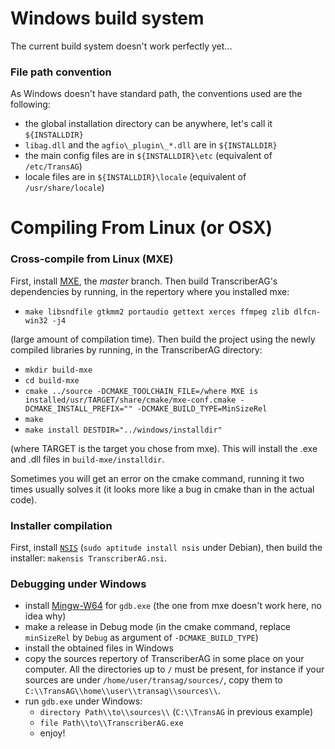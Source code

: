 Windows build system
==================

The current build system doesn't work perfectly yet...

### File path convention ###

As Windows doesn't have standard path, the conventions used are the following:

 * the global installation directory can be anywhere, let's call it `${INSTALLDIR}`
 * `libag.dll` and the `agfio\_plugin\_*.dll` are in `${INSTALLDIR}`
 * the main config files are in `${INSTALLDIR}\etc` (equivalent of `/etc/TransAG`)
 * locale files are in `${INSTALLDIR}\locale` (equivalent of `/usr/share/locale`)

# Compiling From Linux (or OSX) #

### Cross-compile from Linux (MXE) ###

First, install [MXE](http://mxe.cc/), the *master* branch. Then build TranscriberAG's dependencies by running, in the repertory where you installed mxe:

 * `make libsndfile gtkmm2 portaudio gettext xerces ffmpeg zlib dlfcn-win32 -j4`

(large amount of compilation time). Then build the project using the newly compiled libraries by running, in the TranscriberAG directory:

 * `mkdir build-mxe`
 * `cd build-mxe`
 * `cmake ../source -DCMAKE_TOOLCHAIN_FILE=/where MXE is installed/usr/TARGET/share/cmake/mxe-conf.cmake -DCMAKE_INSTALL_PREFIX="" -DCMAKE_BUILD_TYPE=MinSizeRel`
 * `make`
 * `make install DESTDIR="../windows/installdir"`
 
(where TARGET is the target you chose from mxe). This will install the .exe and .dll files in `build-mxe/installdir`.

Sometimes you will get an error on the cmake command, running it two times usually solves it (it looks more like a bug in cmake than in the actual code).

### Installer compilation ###

First, install [`NSIS`](http://nsis.sourceforge.net/Download) (`sudo aptitude install nsis` under Debian), then build the installer: `makensis TranscriberAG.nsi`.

### Debugging under Windows ###

 * install [Mingw-W64](http://sourceforge.net/projects/mingw-w64/) for `gdb.exe` (the one from mxe doesn't work here, no idea why)
 * make a release in Debug mode (in the cmake command, replace `minSizeRel` by `Debug` as argument of `-DCMAKE_BUILD_TYPE`)
 * install the obtained files in Windows
 * copy the sources repertory of TranscriberAG in some place on your computer. All the directories up to `/` must be present, for instance if your sources are under `/home/user/transag/sources/`, copy them to `C:\\TransAG\\home\\user\\transag\\sources\\`.
 * run `gdb.exe` under Windows:
    * `directory Path\\to\\sources\\` (`C:\\TransAG` in previous example)
    * `file Path\\to\\TranscriberAG.exe`
    * enjoy!
